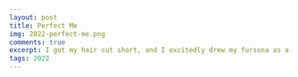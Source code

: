 ```yaml
---
layout: post
title: Perfect Me
img: 2022-perfect-me.png
comments: true
excerpt: I got my hair cut short, and I excitedly drew my fursona as a wolf. If I could, I would look like this forever.
tags: 2022
---
```

